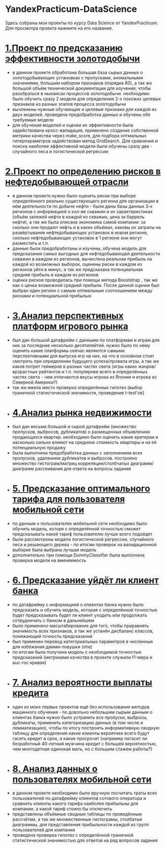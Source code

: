 # YandexPracticum-DataScience
Здесь собраны мои проекты по курсу Data Science от YandexPracticum. Для просмотра проекта нажмите на его название.

# [1.Проект по предсказанию эффективности золотодобычи](https://nbviewer.org/github/Cupetz/YandexPracticum-DataScience/blob/main/%D0%B8%D1%81%D1%85%D0%BE%D0%B4%D0%BD%D1%8B%D0%B5%20%D1%84%D0%B0%D0%B9%D0%BB%D1%8B%20%D0%BF%D1%80%D0%BE%D0%B5%D0%BA%D1%82%D0%BE%D0%B2/1.%20%D0%9E%D0%B1%D1%83%D1%87%D0%B5%D0%BD%D0%B8%D0%B5%20%D0%BC%D0%BE%D0%B4%D0%B5%D0%BB%D0%B8%20-%20%D0%BF%D1%80%D0%B5%D0%B4%D1%81%D0%BA%D0%B0%D0%B7%D0%B0%D0%BD%D0%B8%D0%B5%20%D1%8D%D1%84%D1%84%D0%B5%D0%BA%D1%82%D0%B8%D0%B2%D0%BD%D0%BE%D1%81%D1%82%D0%B8%20%D0%B7%D0%BE%D0%BB%D0%BE%D1%82%D0%BE%D0%B4%D0%BE%D0%B1%D1%8B%D1%87%D0%B8.ipynb)
- в данном проекте обработана большая база сырых данных о золотодобывающих установках с пропусками, аномальными значениями, большим набором признаков (порядка 80), а так же большой объём технической документации для изучения, чтобы разобраться в ньюансах процессов золотодобычи. необходимо было обучить сразу 2 модели для определения 2-х похожих целевых признаков из разных этапов процесса золотодобычи
- вычленены нужные обучающие и целевые признаки для каждой из двух моделей, проведена предобработка данных и обучены обе требуемые модели
- для обучения моделей и оценки их эффективности была задействована кросс-валидация, применено создание собственной метрики качества через make_score, для подбора оптмальных гиперпараметров задействован метод GridSearch. Для сравнения и поиска наиболее эффективной модели были обучены сразу две - случайного леса и логистической регрессии 
# [2.Проект по определению рисков в нефтедобывающей отрасли](https://nbviewer.org/github/Cupetz/YandexPracticum-DataScience/blob/main/%D0%B8%D1%81%D1%85%D0%BE%D0%B4%D0%BD%D1%8B%D0%B5%20%D1%84%D0%B0%D0%B9%D0%BB%D1%8B%20%D0%BF%D1%80%D0%BE%D0%B5%D0%BA%D1%82%D0%BE%D0%B2/2.%20%D0%9E%D0%B1%D1%83%D1%87%D0%B5%D0%BD%D0%B8%D0%B5%20%D0%BC%D0%BE%D0%B4%D0%B5%D0%BB%D0%B8%20-%20%D0%B2%D1%8B%D0%B1%D0%BE%D1%80%20%D0%BD%D0%B0%D0%B8%D0%BB%D1%83%D1%87%D1%88%D0%B5%D0%B3%D0%BE%20%D1%80%D0%B5%D0%B3%D0%B8%D0%BE%D0%BD%D0%B0%20%D0%B4%D0%BB%D1%8F%20%D0%B4%D0%BE%D0%B1%D1%8B%D1%87%D0%B8%20%D0%BD%D0%B5%D1%84%D1%82%D0%B8.ipynb)
- в данном проекте нужно было оценить риски при выборе определённого реально существующего региона для организации в нём деятельности по добыче нефти - были даны базы данных 3-х регионов с информацией о кол-ве скважин и их характеристиках (объём залежей нефти в каждой из скважин, цена за баррель нефти), а так же была описана экономика самой компании: за сколько они продают нефть и в каких объёмах, каковы их затраты на развёртывание нефтедобывающих установок в новом регионе, сколько нефтедобывающих установок в 1 регионе они могут разместить и т.п.
- данные были предобработаны и изучены, обучена модель для предсказания самых выгодных для нефтедобывающей деятельности скважин в каждом из регионов, вычислена реальная прибыль на каждой из возможных выборок, оценены риски в каждом из регионов уйти в минус, а так же предсказана потенциальная средняя прибыль в каждом из регионов
- оценка рисков проводилась при помощи метода Booststrap , так же как о ценка возможной средней прибыли. После данной оценки был выбран один регион с самым оптмальным соотношением между рисками и потенциальной прибылью
- # [3.Анализ перспективных платформ игрового рынка](https://nbviewer.org/github/Cupetz/YandexPracticum-DataScience/blob/main/%D0%B8%D1%81%D1%85%D0%BE%D0%B4%D0%BD%D1%8B%D0%B5%20%D1%84%D0%B0%D0%B9%D0%BB%D1%8B%20%D0%BF%D1%80%D0%BE%D0%B5%D0%BA%D1%82%D0%BE%D0%B2/3.%20%D0%90%D0%BD%D0%B0%D0%BB%D0%B8%D0%B7%20%D0%BF%D0%B5%D1%80%D1%81%D0%BF%D0%B5%D0%BA%D1%82%D0%B8%D0%B2%D0%BD%D1%8B%D1%85%20%D0%BF%D0%BB%D0%B0%D1%82%D1%84%D0%BE%D1%80%D0%BC%20%D0%B8%D0%B3%D1%80%D0%BE%D0%B2%D0%BE%D0%B3%D0%BE%20%D1%80%D1%8B%D0%BD%D0%BA%D0%B0.ipynb)
- был дан большой датафрейм с данными по платформам и играм для них за последние несколько десятилейтий. нужно было по нему оценить какие платформы сейчас являются самыми перспективными для выпуска игр на них, на что в основном стоит смотреть при определении будущего успеха/провала игры, а так же каков потрет геймеров в разных частях света (игры каких жанров/врзрастных рейтингов и т.п. популярнее всего в определённых частях света - чем отличаются вкусы игрока из Японии и игрока из Северной Америки?)
- так же имела место проверка определённых гипотез (выбор граничной статистической значимости, проведение t-test'ов]
- # [4.Анализ рынка недвижимости](https://nbviewer.org/github/Cupetz/YandexPracticum-DataScience/blob/main/%D0%B8%D1%81%D1%85%D0%BE%D0%B4%D0%BD%D1%8B%D0%B5%20%D1%84%D0%B0%D0%B9%D0%BB%D1%8B%20%D0%BF%D1%80%D0%BE%D0%B5%D0%BA%D1%82%D0%BE%D0%B2/4.%20%D0%90%D0%BD%D0%B0%D0%BB%D0%B8%D0%B7%20%D0%B4%D0%B0%D0%BD%D0%BD%D1%8B%D1%85%20%D1%80%D1%8B%D0%BD%D0%BA%D0%B0%20%D0%BD%D0%B5%D0%B4%D0%B2%D0%B8%D0%B6%D0%B8%D0%BC%D0%BE%D1%81%D1%82%D0%B8%20-%20%D0%BE%D1%86%D0%B5%D0%BD%D0%BA%D0%B0%20%D1%81%D1%82%D0%BE%D0%B8%D0%BC%D0%BE%D1%81%D1%82%D0%B8%20%D0%BA%D0%B2%D0%B0%D1%80%D1%82%D0%B8%D1%80.ipynb)
- был дан весьма большой и сырой датафрейм (множество пропусков, выбросов, дубликатов) о размещенных объявлениях продающихся квартир. необходимо было оценить какие критерии и насколько сильно влияют на среднюю стоимость квартиры и на её потенциальную продажу
- была выполнена предобработка данных с заполнением всех пропусков, удалением дубликатов и выбросов. построено множество гистограм/матриц корреляции/столбчатых диаграмм/диаграмм рассеивания для ответа на вопросы задания
- # [5. Предсказание оптимального тарифа для пользователя мобильной сети](https://nbviewer.org/github/Cupetz/YandexPracticum-DataScience/blob/main/%D0%B8%D1%81%D1%85%D0%BE%D0%B4%D0%BD%D1%8B%D0%B5%20%D1%84%D0%B0%D0%B9%D0%BB%D1%8B%20%D0%BF%D1%80%D0%BE%D0%B5%D0%BA%D1%82%D0%BE%D0%B2/5.%20%D0%9E%D0%B1%D1%83%D1%87%D0%B5%D0%BD%D0%B8%D0%B5%20%D0%BC%D0%BE%D0%B4%D0%B5%D0%BB%D0%B8%20-%20%D0%BF%D1%80%D0%B5%D0%B4%D1%81%D0%BA%D0%B0%D0%B7%D0%B0%D0%BD%D0%B8%D0%B5%20%D0%BE%D0%BF%D1%82%D0%B8%D0%BC%D0%B0%D0%BB%D1%8C%D0%BD%D0%BE%D0%B3%D0%BE%20%D1%82%D0%B0%D1%80%D0%B8%D1%84%D0%B0%20%D0%B4%D0%BB%D1%8F%20%D0%BF%D0%BE%D0%BB%D1%8C%D0%B7%D0%BE%D0%B2%D0%B0%D1%82%D0%B5%D0%BB%D1%8F%20%D0%BC%D0%BE%D0%B1%D0%B8%D0%BB%D1%8C%D0%BD%D0%BE%D0%B9%20%D1%81%D0%B5%D1%82%D0%B8.ipynb)
- по данным о пользователях мобильной сети необходимо было обучить модель, которя с определённой точностью сможет предсказывать какой тариф пользователю лучше всего подойдет
- были рассмотрены модели логистической регрессии, случайного леса и решающего дерева - по итогам проверок на валидационной выборке была выбрана лучшая модель
- дополнительно при помощи DummyClassifier была выполнена проверка модели на вменяемость
- # [6. Предсказание уйдёт ли клиент банка](https://nbviewer.org/github/Cupetz/YandexPracticum-DataScience/blob/main/%D0%B8%D1%81%D1%85%D0%BE%D0%B4%D0%BD%D1%8B%D0%B5%20%D1%84%D0%B0%D0%B9%D0%BB%D1%8B%20%D0%BF%D1%80%D0%BE%D0%B5%D0%BA%D1%82%D0%BE%D0%B2/6.%20%D0%9E%D0%B1%D1%83%D1%87%D0%B5%D0%BD%D0%B8%D0%B5%20%D0%BC%D0%BE%D0%B4%D0%B5%D0%BB%D0%B8%20-%20%D0%BF%D1%80%D0%B5%D0%B4%D1%81%D0%BA%D0%B0%D0%B7%D0%B0%D0%BD%D0%B8%D0%B5%20%D1%83%D0%B9%D0%B4%D1%91%D1%82%20%D0%BB%D0%B8%20%D0%BA%D0%BB%D0%B8%D0%B5%D0%BD%D1%82%20%D0%B1%D0%B0%D0%BD%D0%BA%D0%B0.ipynb)
- по датафрейму с информацией о клиентах банка нужно было предсказать и обучить модель, которая с определённой точностью будет предсказывать будет ли клиент уходить или продолжать сотрудничать с банком в дальнейшем
- было применено масштабирование для того, чтобы приравнять значимость всех признаков, а так же устанён дисбаланс классов, понижающий точность предсказаний
- был применен перевод категориальных параметров в численные для избежания дамми-ловушки (ohe)
- по итогам была получена модель с необходимой точностью предсказаний (метркиами качества в проекте служили f1-мера и auc-roc кривая)
- # [7. Анализ вероятности выплаты кредита](https://nbviewer.org/github/Cupetz/YandexPracticum-DataScience/blob/main/%D0%B8%D1%81%D1%85%D0%BE%D0%B4%D0%BD%D1%8B%D0%B5%20%D1%84%D0%B0%D0%B9%D0%BB%D1%8B%20%D0%BF%D1%80%D0%BE%D0%B5%D0%BA%D1%82%D0%BE%D0%B2/7.%20%D0%90%D0%BD%D0%B0%D0%BB%D0%B8%D0%B7%20%D0%B2%D0%B5%D1%80%D0%BE%D1%8F%D1%82%D0%BD%D0%BE%D1%81%D1%82%D0%B8%20%D0%B2%D1%8B%D0%BF%D0%BB%D0%B0%D1%82%D1%8B%20%D0%BA%D1%80%D0%B5%D0%B4%D0%B8%D1%82%D0%B0.ipynb)
- один из моих первых проектов ещё без использования методов машинного обучения - по довольно небольшим сырым данным о клиентах банка нужно было устранить все пропуски, выбросы, дубликаты, применить категоризацию данных (в том числе и лемматизацию), чтобы по итогу построить информативную сводную таблицу для определения какие клиенты вероятнее всего будут гасить кредит в срок, а какие просрочат (например погасит ли безработный 40-летний мужчина кредит с большей вероятностью, чем многодетная одинокая мать, но с большим стажем работы?)
- # [8. Анализ данных о пользователях мобильной сети](https://nbviewer.org/github/Cupetz/YandexPracticum-DataScience/blob/main/%D0%B8%D1%81%D1%85%D0%BE%D0%B4%D0%BD%D1%8B%D0%B5%20%D1%84%D0%B0%D0%B9%D0%BB%D1%8B%20%D0%BF%D1%80%D0%BE%D0%B5%D0%BA%D1%82%D0%BE%D0%B2/8.%20%D0%90%D0%BD%D0%B0%D0%BB%D0%B8%D0%B7%20%D0%B4%D0%B0%D0%BD%D0%BD%D1%8B%D1%85%20%D0%BE%20%D0%BF%D0%BE%D0%BB%D1%8C%D0%B7%D0%BE%D0%B2%D0%B0%D1%82%D0%B5%D0%BB%D1%8F%D1%85%20%D0%BC%D0%BE%D0%B1%D0%B8%D0%BB%D1%8C%D0%BD%D0%BE%D0%B9%20%D1%81%D0%B5%D1%82%D0%B8%20-%20%D1%81%D1%80%D0%B0%D0%B2%D0%BD%D0%B5%D0%BD%D0%B8%D0%B5%20%D1%82%D0%B0%D1%80%D0%B8%D1%84%D0%BE%D0%B2.ipynb)
- в данном проекте необходимо было вручную посчитать траты всех пользователей по датафрейму клиентов сотового оператора и сравнить клиенты какого тарифа наиболее прибыльны для компании, а какой тариф стоило бы отключить
- представлены объёмные сводные таблицы по проведённым рассчётам, а так же множественные гистограмы, столбатые диаграммы, для представления прибыльности каждой из групп пользователей для компании
- проведена проверка гипотез с определённой граничной статистической значимостью для ответов на ряд вопросов задания 
